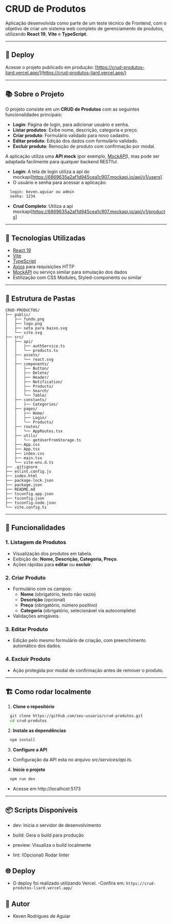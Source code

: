 # CRUD de Produtos

Aplicação desenvolvida como parte de um teste técnico de Frontend, com o objetivo de criar um sistema web completo de gerenciamento de produtos, utilizando **React 19**, **Vite** e **TypeScript**.

---

## 🚀 Deploy

Acesse o projeto publicado em produção:
[https://crud-produtos-liard.vercel.app/](https://crud-produtos-liard.vercel.app/)

---

## 📚 Sobre o Projeto

O projeto consiste em um **CRUD de Produtos** com as seguintes funcionalidades principais:

- **Login**: Página de login, para adicionar usuário e senha.
- **Listar produtos**: Exibe nome, descrição, categoria e preço.
- **Criar produto**: Formulário validado para novo cadastro.
- **Editar produto**: Edição dos dados com formulário validado.
- **Excluir produto**: Remoção de produto com confirmação por modal.

A aplicação utiliza uma **API mock** (por exemplo, [MockAPI](https://mockapi.io/)), mas pode ser adaptada facilmente para qualquer backend RESTful.

- **Login**: A tela de login utiliza a api do mockapi[https://6869635a2af1d945cea1c907.mockapi.io/api/v1/users]
- O usuário e senha para acessar a aplicação:

```bash
  login: keven.aguiar ou admin
  senha: 1234
```

- **Crud Completo**: Utiliza a api mockapi[https://6869635a2af1d945cea1c907.mockapi.io/api/v1/products]

---

## 🧰 Tecnologias Utilizadas

- [React 19](https://react.dev/)
- [Vite](https://vitejs.dev/)
- [TypeScript](https://www.typescriptlang.org/)
- [Axios](https://axios-http.com/) para requisições HTTP
- [MockAPI](https://mockapi.io/) ou serviço similar para simulação dos dados
- Estilização com CSS Modules, Styled-components ou similar

---

## 📁 Estrutura de Pastas

```
CRUD-PRODUCTOS/
├── public/
│   ├── fundo.png
│   ├── logo.png
│   ├── seta para baixo.svg
│   └── vite.svg
├── src/
│   ├── api/
│   │   ├── authService.ts
│   │   └── products.ts
│   ├── assets/
│   │   └── react.svg
│   ├── components/
│   │   ├── Button/
│   │   ├── Delete/
│   │   ├── Header/
│   │   ├── Notification/
│   │   ├── Products/
│   │   ├── Search/
│   │   └── Table/
│   ├── constants/
│   │   ├── Categories/
│   ├── pages/
│   │   ├── Home/
│   │   ├── Login/
│   │   └── Products/
│   ├── routes/
│   │   └── AppRoutes.tsx
│   ├── utils/
│   │   └── getUserFromStorage.ts
│   ├── App.css
│   ├── App.tsx
│   ├── index.css
│   ├── main.tsx
│   └── vite-env.d.ts
├── .gitignore
├── eslint.config.js
├── index.html
├── package-lock.json
├── package.json
├── README.md
├── tsconfig.app.json
├── tsconfig.json
├── tsconfig.node.json
└── vite.config.ts
```

---

## 📝 Funcionalidades

### 1. Listagem de Produtos
- Visualização dos produtos em tabela.
- Exibição de: **Nome, Descrição, Categoria, Preço**.
- Ações rápidas para **editar** ou **excluir**.

### 2. Criar Produto
- Formulário com os campos:
  - **Nome** (obrigatório, texto não vazio)
  - **Descrição** (opcional)
  - **Preço** (obrigatório, número positivo)
  - **Categoria** (obrigatório, selecionável via autocomplete)
- Validações amigáveis.

### 3. Editar Produto
- Edição pelo mesmo formulário de criação, com preenchimento automático dos dados.

### 4. Excluir Produto
- Ação protegida por modal de confirmação antes de remover o produto.

---

## 🏗️ Como rodar localmente

1. **Clone o repositório**

```bash
  git clone https://github.com/seu-usuario/crud-produtos.git
  cd crud-produtos
```

2. **Instale as dependências**

```bash
  npm install
```

3. **Configure a API**

- Configuração da API esta no arquivo *src/services/api.ts*.

4. **Inicie o projeto**

```bash
  npm run dev
```
- Acesse em http://localhost:5173

---

## 📦 Scripts Disponíveis

- dev: Inicia o servidor de desenvolvimento

- build: Gera o build para produção

- preview: Visualiza o build localmente

- lint: (Opcional) Rodar linter

## 🌐 Deploy

- O deploy foi realizado utilizando Vercel.
-Confira em:
``` https://crud-produtos-liard.vercel.app/ ```

## 👤 Autor

- Keven Rodrigues de Aguiar